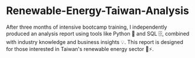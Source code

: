 # Renewable-Energy-Taiwan-Analysis

After three months of intensive bootcamp training, I independently produced an analysis report using tools like Python 🐍 and SQL 🗄️, combined with industry knowledge and business insights 💡. This report is designed for those interested in Taiwan's renewable energy sector 🌱⚡.
